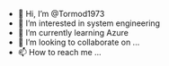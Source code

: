 - 👋 Hi, I’m @Tormod1973
- 👀 I’m interested in system engineering
- 🌱 I’m currently learning Azure
- 💞️ I’m looking to collaborate on ...
- 📫 How to reach me ...

<!---
Tormod1973/Tormod1973 is a ✨ special ✨ repository because its `README.md` (this file) appears on your GitHub profile.
You can click the Preview link to take a look at your changes.
--->
